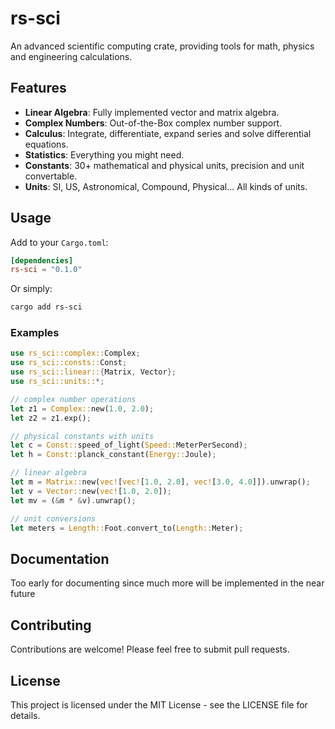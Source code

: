# rs-sci

An advanced scientific computing crate, providing tools for math, physics and engineering calculations.

## Features

- **Linear Algebra**: Fully implemented vector and matrix algebra.
- **Complex Numbers**: Out-of-the-Box complex number support.
- **Calculus**: Integrate, differentiate, expand series and solve differential equations.
- **Statistics**: Everything you might need.
- **Constants**: 30+ mathematical and physical units, precision and unit convertable.
- **Units**: SI, US, Astronomical, Compound, Physical... All kinds of units.

## Usage

Add to your `Cargo.toml`:

```toml
[dependencies]
rs-sci = "0.1.0"
```

Or simply:

```sh
cargo add rs-sci
```

### Examples

```rust
use rs_sci::complex::Complex;
use rs_sci::consts::Const;
use rs_sci::linear::{Matrix, Vector};
use rs_sci::units::*;

// complex number operations
let z1 = Complex::new(1.0, 2.0);
let z2 = z1.exp();

// physical constants with units
let c = Const::speed_of_light(Speed::MeterPerSecond);
let h = Const::planck_constant(Energy::Joule);

// linear algebra
let m = Matrix::new(vec![vec![1.0, 2.0], vec![3.0, 4.0]]).unwrap();
let v = Vector::new(vec![1.0, 2.0]);
let mv = (&m * &v).unwrap();

// unit conversions
let meters = Length::Foot.convert_to(Length::Meter);
```

## Documentation

Too early for documenting since much more will be implemented in the near future

## Contributing

Contributions are welcome! Please feel free to submit pull requests.

## License

This project is licensed under the MIT License - see the LICENSE file for details.
